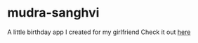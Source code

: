# mudra-sanghvi
A little birthday app I created for my girlfriend
Check it out [here](https://anshikka.github.io/mudra-sanghvi/)
